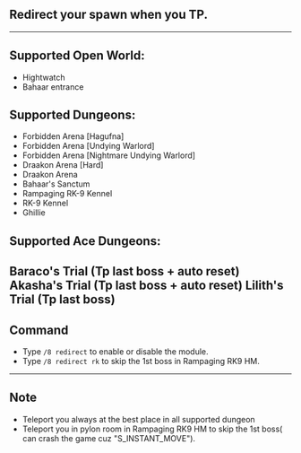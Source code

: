 ## Redirect your spawn when you TP.

---

## Supported Open World:
* Hightwatch
* Bahaar entrance 

## Supported Dungeons:
* Forbidden Arena [Hagufna]
* Forbidden Arena [Undying Warlord]
* Forbidden Arena [Nightmare Undying Warlord]
* Draakon Arena [Hard]
* Draakon Arena
* Bahaar's Sanctum
* Rampaging RK-9 Kennel
* RK-9 Kennel
* Ghillie

## Supported Ace Dungeons:
Baraco's Trial (Tp last boss + auto reset)
Akasha's Trial (Tp last boss + auto reset)
Lilith's Trial (Tp last boss)
---

## Command
* Type `/8 redirect` to enable or disable the module.
* Type `/8 redirect rk` to skip the 1st boss in Rampaging RK9 HM.
---

## Note
* Teleport you always at the best place in all supported dungeon 
* Teleport you in pylon room in Rampaging RK9 HM to skip the 1st boss( can crash the game cuz "S_INSTANT_MOVE").
